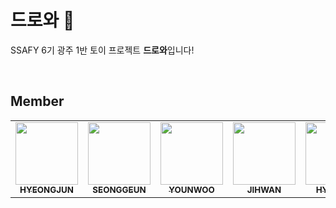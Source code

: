 # 드로와 👟

SSAFY 6기 광주 1반 토이 프로젝트 **드로와**입니다!

<br>

## Member

<table>
  <tr>
    <td align="center"><a href="https://github.com/kimhyeongjun95"><img src="https://avatars.githubusercontent.com/u/86656921?v=4" width="100px;" alt=""/><br /><sub><b>HYEONGJUN</b></sub></a><br /></td>
    <td align="center"><a href="https://github.com/S-G-Lee"><img src="https://avatars.githubusercontent.com/u/87258077?v=4" width="100px;" alt=""/><br /><sub><b>SEONGGEUN</b></sub></a><br /></td>
    <td align="center"><a href="https://github.com/Leeyounwoo"><img src="https://avatars.githubusercontent.com/u/63943477?v=4" width="100px;" alt=""/><br /><sub><b>YOUNWOO</b></sub></a><br /></td>
    <td align="center"><a href="https://github.com/Hwannam"><img src="https://avatars.githubusercontent.com/u/66862804?v=4" width="100px;" alt=""/><br /><sub><b>JIHWAN</b></sub></a><br /></td>
    <td align="center"><a href="https://github.com/hyunse0"><img src="https://avatars.githubusercontent.com/u/78924207?v=4" width="100px;" alt=""/><br /><sub><b>HYUNSEO</b></sub></a><br /></td>
  </tr>
</table>

